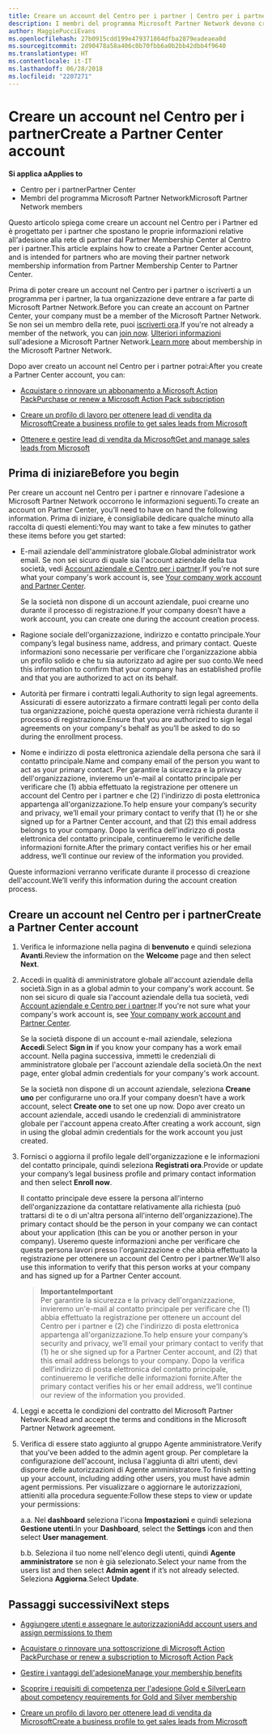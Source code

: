 ```yaml
---
title: Creare un account del Centro per i partner | Centro per i partner
description: I membri del programma Microsoft Partner Network devono creare gli account del Centro per i partner per gestire i vantaggi e le competenze di rete e creare un profilo aziendale.
author: MaggiePucciEvans
ms.openlocfilehash: 27b0915cdd199e479371864dfba2879eadeaea0d
ms.sourcegitcommit: 2d90478a58a406c0b70fbb6a0b2bb42dbb4f9640
ms.translationtype: HT
ms.contentlocale: it-IT
ms.lasthandoff: 06/28/2018
ms.locfileid: "2207271"
---
```

# <a name="create-a-partner-center-account"></a><span data-ttu-id="d3ca2-103">Creare un account nel Centro per i partner</span><span class="sxs-lookup"><span data-stu-id="d3ca2-103">Create a Partner Center account</span></span>

**<span data-ttu-id="d3ca2-104">Si applica a</span><span class="sxs-lookup"><span data-stu-id="d3ca2-104">Applies to</span></span>**

-   <span data-ttu-id="d3ca2-105">Centro per i partner</span><span class="sxs-lookup"><span data-stu-id="d3ca2-105">Partner Center</span></span>
-   <span data-ttu-id="d3ca2-106">Membri del programma Microsoft Partner Network</span><span class="sxs-lookup"><span data-stu-id="d3ca2-106">Microsoft Partner Network members</span></span>


<span data-ttu-id="d3ca2-107">Questo articolo spiega come creare un account nel Centro per i Partner ed è progettato per i partner che spostano le proprie informazioni relative all'adesione alla rete di partner dal Partner Membership Center al Centro per i partner.</span><span class="sxs-lookup"><span data-stu-id="d3ca2-107">This article explains how to create a Partner Center account, and is intended for partners who are moving their partner network membership information from Partner Membership Center to Partner Center.</span></span> 

<span data-ttu-id="d3ca2-108">Prima di poter creare un account nel Centro per i partner o iscriverti a un programma per i partner, la tua organizzazione deve entrare a far parte di Microsoft Partner Network.</span><span class="sxs-lookup"><span data-stu-id="d3ca2-108">Before you can create an account on Partner Center, your company must be a member of the Microsoft Partner Network.</span></span> <span data-ttu-id="d3ca2-109">Se non sei un membro della rete, puoi [iscriverti ora](https://partners.microsoft.com/PartnerProgram/simplifiedenrollment.aspx).</span><span class="sxs-lookup"><span data-stu-id="d3ca2-109">If you're not already a member of the network, you can [join now](https://partners.microsoft.com/PartnerProgram/simplifiedenrollment.aspx).</span></span>  <span data-ttu-id="d3ca2-110">[Ulteriori informazioni](https://partner.microsoft.com/membership) sull'adesione a Microsoft Partner Network.</span><span class="sxs-lookup"><span data-stu-id="d3ca2-110">[Learn more](https://partner.microsoft.com/membership) about membership in the Microsoft Partner Network.</span></span>  

<span data-ttu-id="d3ca2-111">Dopo aver creato un account nel Centro per i partner potrai:</span><span class="sxs-lookup"><span data-stu-id="d3ca2-111">After you create a Partner Center account, you can:</span></span>

-   [<span data-ttu-id="d3ca2-112">Acquistare o rinnovare un abbonamento a Microsoft Action Pack</span><span class="sxs-lookup"><span data-stu-id="d3ca2-112">Purchase or renew a Microsoft Action Pack subscription</span></span>](mpn-get-action-pack.md)

-   [<span data-ttu-id="d3ca2-113">Creare un profilo di lavoro per ottenere lead di vendita da Microsoft</span><span class="sxs-lookup"><span data-stu-id="d3ca2-113">Create a business profile to get sales leads from Microsoft</span></span>](create-a-marketing-profile.md)

-   [<span data-ttu-id="d3ca2-114">Ottenere e gestire lead di vendita da Microsoft</span><span class="sxs-lookup"><span data-stu-id="d3ca2-114">Get and manage sales leads from Microsoft</span></span>](responding-to-referrals.md)

## <a name="before-you-begin"></a><span data-ttu-id="d3ca2-115">Prima di iniziare</span><span class="sxs-lookup"><span data-stu-id="d3ca2-115">Before you begin</span></span>

<span data-ttu-id="d3ca2-116">Per creare un account nel Centro per i partner e rinnovare l'adesione a Microsoft Partner Network occorrono le informazioni seguenti.</span><span class="sxs-lookup"><span data-stu-id="d3ca2-116">To create an account on Partner Center, you’ll need to have on hand the following information.</span></span> <span data-ttu-id="d3ca2-117">Prima di iniziare, è consigliabile dedicare qualche minuto alla raccolta di questi elementi:</span><span class="sxs-lookup"><span data-stu-id="d3ca2-117">You may want to take a few minutes to gather these items before you get started:</span></span>

-   <span data-ttu-id="d3ca2-118">E-mail aziendale dell'amministratore globale.</span><span class="sxs-lookup"><span data-stu-id="d3ca2-118">Global administrator work email.</span></span> <span data-ttu-id="d3ca2-119">Se non sei sicuro di quale sia l'account aziendale della tua società, vedi [Account aziendale e Centro per i partner](azure-active-directory-tenants-and-partner-center.md).</span><span class="sxs-lookup"><span data-stu-id="d3ca2-119">If you're not sure what your company's work account is, see [Your company work account and Partner Center](azure-active-directory-tenants-and-partner-center.md).</span></span>

    <span data-ttu-id="d3ca2-120">Se la società non dispone di un account aziendale, puoi crearne uno durante il processo di registrazione.</span><span class="sxs-lookup"><span data-stu-id="d3ca2-120">If your company doesn’t have a work account, you can create one during the account creation process.</span></span> 

-   <span data-ttu-id="d3ca2-121">Ragione sociale dell'organizzazione, indirizzo e contatto principale.</span><span class="sxs-lookup"><span data-stu-id="d3ca2-121">Your company’s legal business name, address, and primary contact.</span></span> <span data-ttu-id="d3ca2-122">Queste informazioni sono necessarie per verificare che l'organizzazione abbia un profilo solido e che tu sia autorizzato ad agire per suo conto.</span><span class="sxs-lookup"><span data-stu-id="d3ca2-122">We need this information to confirm that your company has an established profile and that you are authorized to act on its behalf.</span></span> 

-   <span data-ttu-id="d3ca2-123">Autorità per firmare i contratti legali.</span><span class="sxs-lookup"><span data-stu-id="d3ca2-123">Authority to sign legal agreements.</span></span> <span data-ttu-id="d3ca2-124">Assicurati di essere autorizzato a firmare contratti legali per conto della tua organizzazione, poiché questa operazione verrà richiesta durante il processo di registrazione.</span><span class="sxs-lookup"><span data-stu-id="d3ca2-124">Ensure that you are authorized to sign legal agreements on your company's behalf as you’ll be asked to do so during the enrollment process.</span></span>

-   <span data-ttu-id="d3ca2-125">Nome e indirizzo di posta elettronica aziendale della persona che sarà il contatto principale.</span><span class="sxs-lookup"><span data-stu-id="d3ca2-125">Name and company email of the person you want to act as your primary contact.</span></span> <span data-ttu-id="d3ca2-126">Per garantire la sicurezza e la privacy dell'organizzazione, invieremo un'e-mail al contatto principale per verificare che (1) abbia effettuato la registrazione per ottenere un account del Centro per i partner e che (2) l'indirizzo di posta elettronica appartenga all'organizzazione.</span><span class="sxs-lookup"><span data-stu-id="d3ca2-126">To help ensure your company’s security and privacy, we’ll email your primary contact to verify that (1) he or she signed up for a Partner Center account, and that (2) this email address belongs to your company.</span></span> <span data-ttu-id="d3ca2-127">Dopo la verifica dell'indirizzo di posta elettronica del contatto principale, continueremo le verifiche delle informazioni fornite.</span><span class="sxs-lookup"><span data-stu-id="d3ca2-127">After the primary contact verifies his or her email address, we’ll continue our review of the information you provided.</span></span>

<span data-ttu-id="d3ca2-128">Queste informazioni verranno verificate durante il processo di creazione dell'account.</span><span class="sxs-lookup"><span data-stu-id="d3ca2-128">We’ll verify this information during the account creation process.</span></span> 
 
## <a name="create-a-partner-center-account"></a><span data-ttu-id="d3ca2-129">Creare un account nel Centro per i partner</span><span class="sxs-lookup"><span data-stu-id="d3ca2-129">Create a Partner Center account</span></span>

1.  <span data-ttu-id="d3ca2-130">Verifica le informazione nella pagina di **benvenuto** e quindi seleziona **Avanti**.</span><span class="sxs-lookup"><span data-stu-id="d3ca2-130">Review the information on the **Welcome** page and then select **Next**.</span></span>

2.  <span data-ttu-id="d3ca2-131">Accedi in qualità di amministratore globale all'account aziendale della società.</span><span class="sxs-lookup"><span data-stu-id="d3ca2-131">Sign in as a global admin to your company's work account.</span></span> <span data-ttu-id="d3ca2-132">Se non sei sicuro di quale sia l'account aziendale della tua società, vedi [Account aziendale e Centro per i partner](azure-active-directory-tenants-and-partner-center.md).</span><span class="sxs-lookup"><span data-stu-id="d3ca2-132">If you're not sure what your company's work account is, see [Your company work account and Partner Center](azure-active-directory-tenants-and-partner-center.md).</span></span>

    <span data-ttu-id="d3ca2-133">Se la società dispone di un account e-mail aziendale, seleziona **Accedi**.</span><span class="sxs-lookup"><span data-stu-id="d3ca2-133">Select **Sign in** if you know your company has a work email account.</span></span> <span data-ttu-id="d3ca2-134">Nella pagina successiva, immetti le credenziali di amministratore globale per l'account aziendale della società.</span><span class="sxs-lookup"><span data-stu-id="d3ca2-134">On the next page, enter global admin credentials for your company's work account.</span></span> 

    <span data-ttu-id="d3ca2-135">Se la società non dispone di un account aziendale, seleziona **Creane uno** per configurarne uno ora.</span><span class="sxs-lookup"><span data-stu-id="d3ca2-135">If your company doesn’t have a work account, select **Create one** to set one up now.</span></span> <span data-ttu-id="d3ca2-136">Dopo aver creato un account aziendale, accedi usando le credenziali di amministratore globale per l'account appena creato.</span><span class="sxs-lookup"><span data-stu-id="d3ca2-136">After creating a work account, sign in using the global admin credentials for the work account you just created.</span></span>

3.  <span data-ttu-id="d3ca2-137">Fornisci o aggiorna il profilo legale dell'organizzazione e le informazioni del contatto principale, quindi seleziona **Registrati ora**.</span><span class="sxs-lookup"><span data-stu-id="d3ca2-137">Provide or update your company’s legal business profile and primary contact information and then select **Enroll now**.</span></span> 

    <span data-ttu-id="d3ca2-138">Il contatto principale deve essere la persona all'interno dell'organizzazione da contattare relativamente alla richiesta (può trattarsi di te o di un'altra persona all'interno dell'organizzazione).</span><span class="sxs-lookup"><span data-stu-id="d3ca2-138">The primary contact should be the person in your company we can contact about your application (this can be you or another person in your company).</span></span> <span data-ttu-id="d3ca2-139">Useremo queste informazioni anche per verificare che questa persona lavori presso l'organizzazione e che abbia effettuato la registrazione per ottenere un account del Centro per i partner.</span><span class="sxs-lookup"><span data-stu-id="d3ca2-139">We'll also use this information to verify that this person works at your company and has signed up for a Partner Center account.</span></span>

    >**<span data-ttu-id="d3ca2-140">Importante</span><span class="sxs-lookup"><span data-stu-id="d3ca2-140">Important</span></span>**<br> <span data-ttu-id="d3ca2-141">Per garantire la sicurezza e la privacy dell'organizzazione, invieremo un'e-mail al contatto principale per verificare che (1) abbia effettuato la registrazione per ottenere un account del Centro per i partner e (2) che l'indirizzo di posta elettronica appartenga all'organizzazione.</span><span class="sxs-lookup"><span data-stu-id="d3ca2-141">To help ensure your company’s security and privacy, we’ll email your primary contact to verify that (1) he or she signed up for a Partner Center account, and (2) that this email address belongs to your company.</span></span> <span data-ttu-id="d3ca2-142">Dopo la verifica dell'indirizzo di posta elettronica del contatto principale, continueremo le verifiche delle informazioni fornite.</span><span class="sxs-lookup"><span data-stu-id="d3ca2-142">After the primary contact verifies his or her email address, we’ll continue our review of the information you provided.</span></span>

4.  <span data-ttu-id="d3ca2-143">Leggi e accetta le condizioni del contratto del Microsoft Partner Network.</span><span class="sxs-lookup"><span data-stu-id="d3ca2-143">Read and accept the terms and conditions in the Microsoft Partner Network agreement.</span></span> 

5.  <span data-ttu-id="d3ca2-144">Verifica di essere stato aggiunto al gruppo Agente amministratore.</span><span class="sxs-lookup"><span data-stu-id="d3ca2-144">Verify that you’ve been added to the admin agent group.</span></span> <span data-ttu-id="d3ca2-145">Per completare la configurazione dell'account, inclusa l'aggiunta di altri utenti, devi disporre delle autorizzazioni di Agente amministratore.</span><span class="sxs-lookup"><span data-stu-id="d3ca2-145">To finish setting up your account, including adding other users, you must have admin agent permissions.</span></span> <span data-ttu-id="d3ca2-146">Per visualizzare o aggiornare le autorizzazioni, attieniti alla procedura seguente:</span><span class="sxs-lookup"><span data-stu-id="d3ca2-146">Follow these steps to view or update your permissions:</span></span>

    <span data-ttu-id="d3ca2-147">a.</span><span class="sxs-lookup"><span data-stu-id="d3ca2-147">a.</span></span> <span data-ttu-id="d3ca2-148">Nel **dashboard** seleziona l'icona **Impostazioni** e quindi seleziona **Gestione utenti**.</span><span class="sxs-lookup"><span data-stu-id="d3ca2-148">In your **Dashboard**, select the **Settings** icon and then select **User management**.</span></span>  

    <span data-ttu-id="d3ca2-149">b.</span><span class="sxs-lookup"><span data-stu-id="d3ca2-149">b.</span></span> <span data-ttu-id="d3ca2-150">Seleziona il tuo nome nell'elenco degli utenti, quindi **Agente amministratore** se non è già selezionato.</span><span class="sxs-lookup"><span data-stu-id="d3ca2-150">Select your name from the users list and then select **Admin agent** if it’s not already selected.</span></span> <span data-ttu-id="d3ca2-151">Seleziona **Aggiorna**.</span><span class="sxs-lookup"><span data-stu-id="d3ca2-151">Select **Update**.</span></span>  

## <a name="next-steps"></a><span data-ttu-id="d3ca2-152">Passaggi successivi</span><span class="sxs-lookup"><span data-stu-id="d3ca2-152">Next steps</span></span>

-   [<span data-ttu-id="d3ca2-153">Aggiungere utenti e assegnare le autorizzazioni</span><span class="sxs-lookup"><span data-stu-id="d3ca2-153">Add account users and assign permissions to them</span></span>](create-user-accounts-and-set-permissions.md)

-   [<span data-ttu-id="d3ca2-154">Acquistare o rinnovare una sottoscrizione di Microsoft Action Pack</span><span class="sxs-lookup"><span data-stu-id="d3ca2-154">Purchase or renew a subscription to Microsoft Action Pack</span></span>](mpn-get-action-pack.md)

-   [<span data-ttu-id="d3ca2-155">Gestire i vantaggi dell'adesione</span><span class="sxs-lookup"><span data-stu-id="d3ca2-155">Manage your membership benefits</span></span>](manage-your-partner-network-benefits.md)

-   [<span data-ttu-id="d3ca2-156">Scoprire i requisiti di competenza per l'adesione Gold e Silver</span><span class="sxs-lookup"><span data-stu-id="d3ca2-156">Learn about competency requirements for Gold and Silver membership</span></span>](https://partner.microsoft.com/membership/competencies)

-   [<span data-ttu-id="d3ca2-157">Creare un profilo di lavoro per ottenere lead di vendita da Microsoft</span><span class="sxs-lookup"><span data-stu-id="d3ca2-157">Create a business profile to get sales leads from Microsoft</span></span>](create-a-marketing-profile.md)